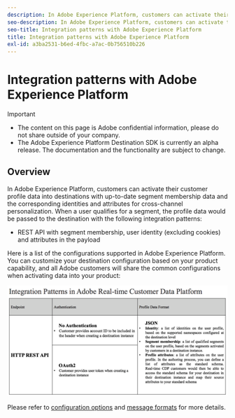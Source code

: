 ```yaml
---
description: In Adobe Experience Platform, customers can activate their customer profile data into destinations with up-to-date segment membership data and the corresponding identities and attributes for cross-channel personalization. When a user qualifies for a segment, the profile data would be passed to the destination with the integration patterns described on this page.
seo-description: In Adobe Experience Platform, customers can activate their customer profile data into destinations with up-to-date segment membership data and the corresponding identities and attributes for cross-channel personalization. When a user qualifies for a segment, the profile data would be passed to the destination with the integration patterns described on this page.
seo-title: Integration patterns with Adobe Experience Platform
title: Integration patterns with Adobe Experience Platform
exl-id: a3ba2531-b6ed-4fbc-a7ac-0b756510b226
---
```

# Integration patterns with Adobe Experience Platform

>[!IMPORTANT]
>
>* The content on this page is Adobe confidential information, please do not share outside of your company.
>* The Adobe Experience Platform Destination SDK is currently an alpha release. The documentation and the functionality are subject to change.

## Overview

In Adobe Experience Platform, customers can activate their customer profile data into destinations with up-to-date segment membership data and the corresponding identities and attributes for cross-channel personalization. When a user qualifies for a segment, the profile data would be passed to the destination with the following integration patterns: 

* REST API with segment membership, user identity (excluding cookies) and attributes in the payload

Here is a list of the configurations supported in Adobe Experience Platform. You can customize your destination configuration based on your product capability, and all Adobe customers will share the common configurations when activating data into your product: 

![Integration patterns](/help/assets/integration-patterns.png)

Please refer to [configuration options](/help/configuration-options.md) and [message formats](/help/message-format.md) for more details.
